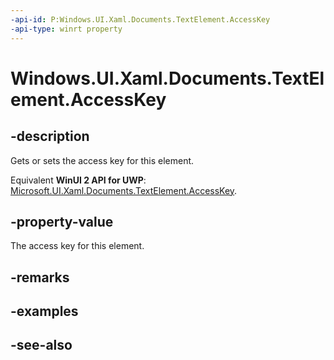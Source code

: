 ```yaml
---
-api-id: P:Windows.UI.Xaml.Documents.TextElement.AccessKey
-api-type: winrt property
---
```


<!-- Property syntax
public string AccessKey { get;  set; }
-->

# Windows.UI.Xaml.Documents.TextElement.AccessKey

## -description
Gets or sets the access key for this element.

Equivalent **WinUI 2 API for UWP**: [Microsoft.UI.Xaml.Documents.TextElement.AccessKey](/windows/winui/api/microsoft.ui.xaml.documents.textelement.accesskey).

## -property-value
The access key for this element.

## -remarks

## -examples

## -see-also
